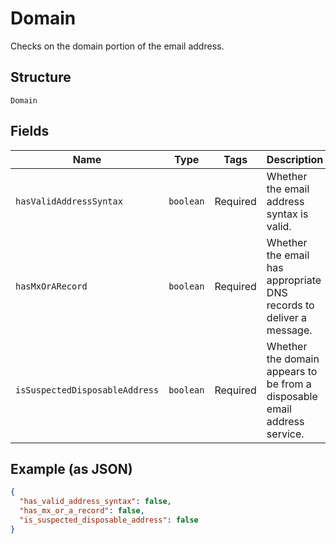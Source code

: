 
# Domain

Checks on the domain portion of the email address.

## Structure

`Domain`

## Fields

| Name | Type | Tags | Description |
|  --- | --- | --- | --- |
| `hasValidAddressSyntax` | `boolean` | Required | Whether the email address syntax is valid. |
| `hasMxOrARecord` | `boolean` | Required | Whether the email has appropriate DNS records to deliver a message. |
| `isSuspectedDisposableAddress` | `boolean` | Required | Whether the domain appears to be from a disposable email address service. |

## Example (as JSON)

```json
{
  "has_valid_address_syntax": false,
  "has_mx_or_a_record": false,
  "is_suspected_disposable_address": false
}
```

